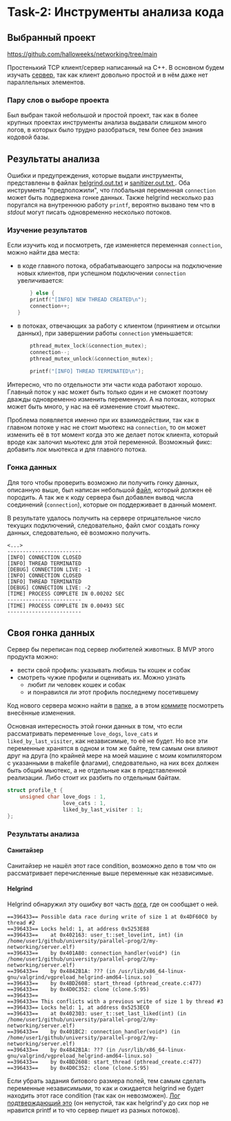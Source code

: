 # Task-2: Инструменты анализа кода

## Выбранный проект
https://github.com/halloweeks/networking/tree/main

Простенький TCP клиент/сервер написанный на C++. В основном будем изучать [сервер](./networking/server.cpp ), так как клиент довольно простой и в нём даже нет параллельных элементов.

### Пару слов о выборе проекта
Был выбран такой небольшой и простой проект, так как в более крупных проектах инструменты анализа выдавали слишком много логов, в которых было трудно разобраться, тем более без знания кодовой базы. 

## Результаты анализа
Ошибки и предупреждения, которые выдали инструменты, представлены в файлах [helgrind.out.txt](./helgrind.out.txt) и [sanitizer.out.txt ](./sanitizer.out.txt ). Оба инструмента "предположили", что глобальная переменная `connection` может быть подвержена гонке данных. Также helgrind несколько раз поругался на внутреннюю работу `printf`, вероятно вызвано тем что в *stdout* могут писать одновременно несколько потоков.

### Изучение результатов
Если изучить код и посмотреть, где изменяется переменная `connection`, можно найти два места: 
- в коде главного потока, обрабатывающего запросы на подключение новых клиентов, при успешном подключении  `connection` увеличивается:
	```c
		} else {
		printf("[INFO] NEW THREAD CREATED\n");
		connection++;
	}
	```

- в потоках, отвечающих за работу с клиентом (принятием и отсылки данных), при завершении работы `connection` уменьшается:
	```c
	    pthread_mutex_lock(&connection_mutex);
	    connection--;
	    pthread_mutex_unlock(&connection_mutex);
	   
	    printf("[INFO] THREAD TERMINATED\n");
	```

Интересно, что по отдельности эти части кода работают хорошо. Главный поток у нас может быть только один и не сможет поэтому дважды одновременно изменить переменную. А на потоках, которых может быть много, у нас на её изменение стоит мьютекс. 

Проблема появляется именно при их взаимодействии, так как в главном потоке у нас не стоит мьютекс на `connection`, то он может изменить её в тот момент когда это же делает поток клиента, который вроде как залочил мьютекс для этой переменной. Возможный фикс: добавить лок мьютекса и для главного потока.


### Гонка данных

Для того чтобы проверить возможно ли получить гонку данных, описанную выше, был написан небольшой [файл](./racer/racer_client.c ), который должен её породить. А так же к коду сервера был добавлен вывод числа соединений (`connection`), которые он поддерживает в данный момент. 

В результате удалось получить на сервере отрицательное число текущих подключений, следовательно, файл смог создать гонку данных, следовательно, её возможно получить.

```
<...>
------------------------
[INFO] CONNECTION CLOSED
[INFO] THREAD TERMINATED
[DEBUG] CONNECTION LIVE: -1
[INFO] CONNECTION CLOSED
[INFO] THREAD TERMINATED
[DEBUG] CONNECTION LIVE: -2
[TIME] PROCESS COMPLETE IN 0.00202 SEC
------------------------
[TIME] PROCESS COMPLETE IN 0.00493 SEC
------------------------
```

## Своя гонка данных

Сервер бы переписан под сервер любителей животных. В MVP этого продукта можно:
- вести свой профиль: указывать любишь ты кошек и собак
- смотреть чужие профили и оценивать их. Можно узнать
	- любит ли человек кошек и собак
	- и понравился ли этот профиль последнему посетившему

Код нового сервера можно найти в [папке](./my-networking), а в этом [коммите](https://github.com/osogi/parallel-prog/commit/3b44c94c5a282124740c268db3af430135079d3b) посмотреть внесённые изменения.

Основная интересность этой гонки данных в том, что если рассматривать переменные `love_dogs`, `love_cats` и `liked_by_last_visiter`, как независимые, то её не будет. Но все эти переменные хранятся в одном и том же байте, тем самым они влияют друг на друга (по крайней мере на моей машине с моим компилятором с указанными в makefile флагами), следовательно, на них всех должен быть общий мьютекс, а не отдельные как в представленной реализации. Либо стоит их разбить по отдельным байтам.

```c
struct profile_t {
    unsigned char love_dogs : 1, 
                  love_cats : 1, 
                  liked_by_last_visiter : 1;
};
```

### Результаты анализа
#### Санитайзер

Санитайзер не нашёл этот race condition, возможно дело в том что он рассматривает перечисленные выше переменные как независимые.

#### Helgrind

Helgrind обнаружил эту ошибку вот часть [лога](./my-helgrind.out.txt), где он сообщает о ней.

```
==396433== Possible data race during write of size 1 at 0x4DF60C0 by thread #2
==396433== Locks held: 1, at address 0x5253E88
==396433==    at 0x402163: user_t::set_love(int, int) (in /home/user1/github/university/parallel-prog/2/my-networking/server.elf)
==396433==    by 0x401A80: connection_handler(void*) (in /home/user1/github/university/parallel-prog/2/my-networking/server.elf)
==396433==    by 0x4842B1A: ??? (in /usr/lib/x86_64-linux-gnu/valgrind/vgpreload_helgrind-amd64-linux.so)
==396433==    by 0x4BD2608: start_thread (pthread_create.c:477)
==396433==    by 0x4D0C352: clone (clone.S:95)
==396433== 
==396433== This conflicts with a previous write of size 1 by thread #3
==396433== Locks held: 1, at address 0x5253EC0
==396433==    at 0x402303: user_t::set_last_liked(int) (in /home/user1/github/university/parallel-prog/2/my-networking/server.elf)
==396433==    by 0x401BC2: connection_handler(void*) (in /home/user1/github/university/parallel-prog/2/my-networking/server.elf)
==396433==    by 0x4842B1A: ??? (in /usr/lib/x86_64-linux-gnu/valgrind/vgpreload_helgrind-amd64-linux.so)
==396433==    by 0x4BD2608: start_thread (pthread_create.c:477)
==396433==    by 0x4D0C352: clone (clone.S:95)
```

Если убрать задания битового размера полей, тем самым сделать переменные независимыми, то как и ожидается helgrind не будет находить этот race condition (так как он невозможен). [Лог подтверждающий это](./my-helgrind.without-bits.out.txt) (он непустой, так как helgrind'у до сих пор не нравится printf и то что сервер пишет из разных потоков).